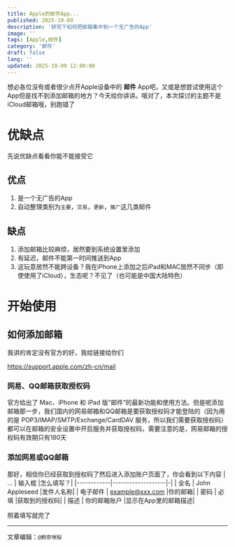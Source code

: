 ```yaml
---
title: Apple的邮件App...
published: 2025-10-09
description: '研究下如何把邮箱集中到一个无广告的App'
image: ''
tags: [Apple,邮件]
category: '邮件'
draft: false 
lang: ''
updated: 2025-10-09 12:00:00
---
```

想必各位没有或者很少点开Apple设备中的 **邮件** App吧，又或是想尝试使用这个App但是找不到添加邮箱的地方？今天给你讲讲。哦对了，本次探讨的主题不是iCloud邮箱哦，别跑错了

# 优缺点
先说优缺点看看你能不能接受它

## 优点
1. 是一个无广告的App
2. 自动整理类别为`主要`，`交易`，`更新`，`推广`这几类邮件

## 缺点
1. 添加邮箱比较麻烦，居然要到系统设置里添加
2. 有延迟，邮件不能第一时间推送到App
3. 这玩意居然不能跨设备？我在iPhone上添加之后iPad和MAC居然不同步（即使使用了iCloud），生态呢？不见了（也可能是中国大陆特色）

# 开始使用
## 如何添加邮箱
我讲的肯定没有官方的好，我给链接给你们

https://support.apple.com/zh-cn/mail

### 网易、QQ邮箱获取授权码

官方给出了 Mac、iPhone 和 iPad 版“邮件”的最新功能和使用方法。但是呢添加邮箱那一步，我们国内的网易邮箱和QQ邮箱是要获取授权码才能登陆的（因为用的是 POP3/IMAP/SMTP/Exchange/CardDAV 服务，所以我们需要获取授权码）<br>
都可以在邮箱的安全设置中开启服务并获取授权码，需要注意的是，网易邮箱的授权码有效期只有180天<br>

### 添加网易或QQ邮箱
那好，相信你已经获取到授权码了然后进入添加账户页面了，你会看到以下内容
| ...        | 输入框             |怎么填写？|
|------------|-------------------|-|
| 全名       | John Appleseed   |发件人名称|
| 电子邮件   | example@xxx.com  |你的邮箱|
| 密码       | 必填             |获取到的授权码|
| 描述       | 你的邮箱账户      |显示在App里的邮箱描述|

照着填写就完了

---

文章编辑：`@鈴奈咲桜`